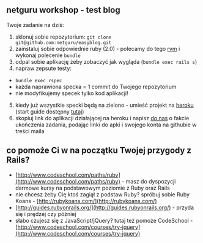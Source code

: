 ## netguru workshop - test blog

Twoje zadanie na dziś:

1. sklonuj sobie repozytorium: `git clone git@github.com:netguru/easyblog.git`
2. zainstaluj sobie odpowiednie ruby (2.0) - polecamy do tego [rvm](https://rvm.io/)  i wykonaj polecenie `bundle`
3. odpal sobie aplikację żeby zobaczyć jak wygląda (`bundle exec rails s`)
4. napraw zepsute testy:
  * `bundle exec rspec`
  * każda naprawiona specka = 1 commit do Twojego repozytorium
  * nie modyfikujemy specek tylko kod aplikacji!
5. kiedy już wszystkie specki będą na zielono - umieść projekt na [heroku](https://www.heroku.com/) (start guide dostępny [tutaj](https://devcenter.heroku.com/articles/rails3))
6. skopiuj link do aplikacji działającej na heroku  i napisz [do nas](mailto:workshops@netguru.co) o fakcie ukończenia zadania, podając linki do apki i swojego konta na githubie w treści maila 

## co pomoże Ci w na początku Twojej przygody z Rails?

* [http://www.codeschool.com/paths/ruby](http://www.codeschool.com/paths/ruby) - masz do dyspozycji darmowe kursy na podstawowym poziomie z Ruby oraz Rails
* nie chcesz żeby Cię ktoś zagiął z podstaw Ruby? spróbuj sobie Ruby Koans - [http://rubykoans.com/](http://rubykoans.com/)
* [http://guides.rubyonrails.org/](http://guides.rubyonrails.org/) - przyda się i prędzej czy później
* słabo czujesz się z JavaScript/jQuery? tutaj też pomoże CodeSchool - [http://www.codeschool.com/courses/try-jquery](http://www.codeschool.com/courses/try-jquery)
